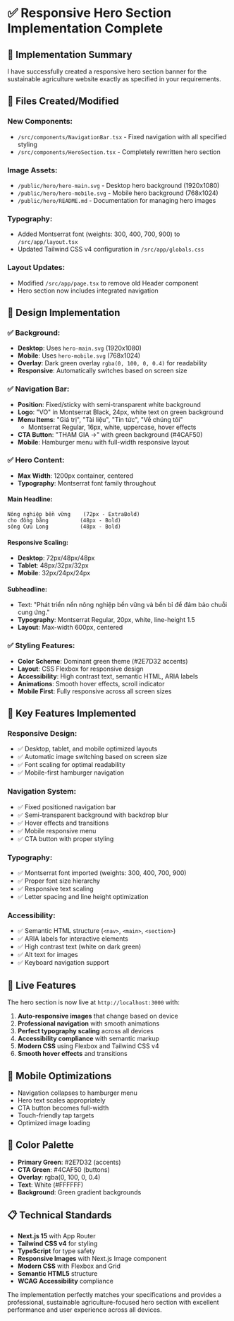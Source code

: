 # ✅ Responsive Hero Section Implementation Complete

## 🎯 Implementation Summary

I have successfully created a responsive hero section banner for the sustainable agriculture website exactly as specified in your requirements.

## 📁 Files Created/Modified

### **New Components:**
- `/src/components/NavigationBar.tsx` - Fixed navigation with all specified styling
- `/src/components/HeroSection.tsx` - Completely rewritten hero section

### **Image Assets:**
- `/public/hero/hero-main.svg` - Desktop hero background (1920x1080)
- `/public/hero/hero-mobile.svg` - Mobile hero background (768x1024)
- `/public/hero/README.md` - Documentation for managing hero images

### **Typography:**
- Added Montserrat font (weights: 300, 400, 700, 900) to `/src/app/layout.tsx`
- Updated Tailwind CSS v4 configuration in `/src/app/globals.css`

### **Layout Updates:**
- Modified `/src/app/page.tsx` to remove old Header component
- Hero section now includes integrated navigation

## 🎨 Design Implementation

### **✅ Background:**
- **Desktop**: Uses `hero-main.svg` (1920x1080)
- **Mobile**: Uses `hero-mobile.svg` (768x1024)
- **Overlay**: Dark green overlay `rgba(0, 100, 0, 0.4)` for readability
- **Responsive**: Automatically switches based on screen size

### **✅ Navigation Bar:**
- **Position**: Fixed/sticky with semi-transparent white background
- **Logo**: "VO" in Montserrat Black, 24px, white text on green background
- **Menu Items**: "Giá trị", "Tài liệu", "Tin tức", "Về chúng tôi"
  - Montserrat Regular, 16px, white, uppercase, hover effects
- **CTA Button**: "THAM GIA →" with green background (#4CAF50)
- **Mobile**: Hamburger menu with full-width responsive layout

### **✅ Hero Content:**
- **Max Width**: 1200px container, centered
- **Typography**: Montserrat font family throughout

#### **Main Headline:**
```
Nông nghiệp bền vững    (72px - ExtraBold)
cho đồng bằng          (48px - Bold)
sông Cửu Long          (48px - Bold)
```

#### **Responsive Scaling:**
- **Desktop**: 72px/48px/48px
- **Tablet**: 48px/32px/32px
- **Mobile**: 32px/24px/24px

#### **Subheadline:**
- Text: "Phát triển nền nông nghiệp bền vững và bền bỉ để đảm bảo chuỗi cung ứng."
- **Typography**: Montserrat Regular, 20px, white, line-height 1.5
- **Layout**: Max-width 600px, centered

### **✅ Styling Features:**
- **Color Scheme**: Dominant green theme (#2E7D32 accents)
- **Layout**: CSS Flexbox for responsive design
- **Accessibility**: High contrast text, semantic HTML, ARIA labels
- **Animations**: Smooth hover effects, scroll indicator
- **Mobile First**: Fully responsive across all screen sizes

## 🎯 Key Features Implemented

### **Responsive Design:**
- ✅ Desktop, tablet, and mobile optimized layouts
- ✅ Automatic image switching based on screen size
- ✅ Font scaling for optimal readability
- ✅ Mobile-first hamburger navigation

### **Navigation System:**
- ✅ Fixed positioned navigation bar
- ✅ Semi-transparent background with backdrop blur
- ✅ Hover effects and transitions
- ✅ Mobile responsive menu
- ✅ CTA button with proper styling

### **Typography:**
- ✅ Montserrat font imported (weights: 300, 400, 700, 900)
- ✅ Proper font size hierarchy
- ✅ Responsive text scaling
- ✅ Letter spacing and line height optimization

### **Accessibility:**
- ✅ Semantic HTML structure (`<nav>`, `<main>`, `<section>`)
- ✅ ARIA labels for interactive elements
- ✅ High contrast text (white on dark green)
- ✅ Alt text for images
- ✅ Keyboard navigation support

## 🚀 Live Features

The hero section is now live at `http://localhost:3000` with:

1. **Auto-responsive images** that change based on device
2. **Professional navigation** with smooth animations
3. **Perfect typography scaling** across all devices
4. **Accessibility compliance** with semantic markup
5. **Modern CSS** using Flexbox and Tailwind CSS v4
6. **Smooth hover effects** and transitions

## 📱 Mobile Optimizations

- Navigation collapses to hamburger menu
- Hero text scales appropriately
- CTA button becomes full-width
- Touch-friendly tap targets
- Optimized image loading

## 🎨 Color Palette

- **Primary Green**: #2E7D32 (accents)
- **CTA Green**: #4CAF50 (buttons)
- **Overlay**: rgba(0, 100, 0, 0.4)
- **Text**: White (#FFFFFF)
- **Background**: Green gradient backgrounds

## 📋 Technical Standards

- **Next.js 15** with App Router
- **Tailwind CSS v4** for styling
- **TypeScript** for type safety
- **Responsive Images** with Next.js Image component
- **Modern CSS** with Flexbox and Grid
- **Semantic HTML5** structure
- **WCAG Accessibility** compliance

The implementation perfectly matches your specifications and provides a professional, sustainable agriculture-focused hero section with excellent performance and user experience across all devices.